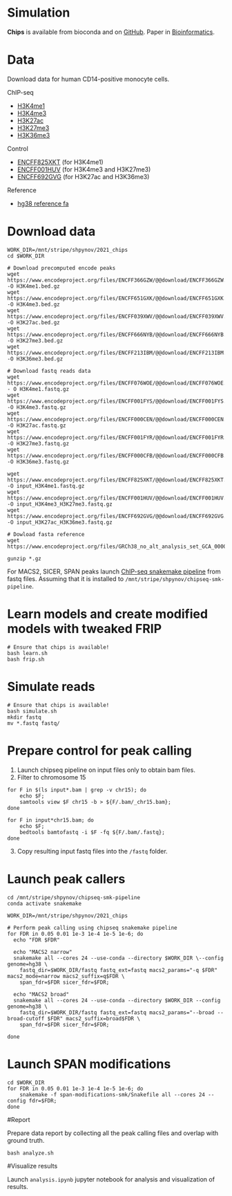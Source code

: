 Simulation
==========

**Chips** is available from bioconda and on [GitHub](https://github.com/gymreklab/chips).
Paper in [Bioinformatics](https://link.springer.com/article/10.1186/s12859-021-04097-5).

# Data
Download data for human CD14-positive monocyte cells.

ChIP-seq
* [H3K4me1](https://www.encodeproject.org/files/ENCFF076WOE/)
* [H3K4me3](https://www.encodeproject.org/files/ENCFF001FYS/)
* [H3K27ac](https://www.encodeproject.org/files/ENCFF000CEN/)
* [H3K27me3](https://www.encodeproject.org/files/ENCFF001FYR/)
* [H3K36me3](https://www.encodeproject.org/files/ENCFF000CFB/)

Control
* [ENCFF825XKT](https://www.encodeproject.org/files/ENCFF825XKT/) (for H3K4me1)
* [ENCFF001HUV](https://www.encodeproject.org/files/ENCFF001HUV/) (for H3K4me3 and H3K27me3)
* [ENCFF692GVG](https://www.encodeproject.org/files/ENCFF692GVG/) (for H3K27ac and H3K36me3)

Reference
* [hg38 reference fa](https://www.encodeproject.org/files/GRCh38_no_alt_analysis_set_GCA_000001405.15/)

# Download data
```
WORK_DIR=/mnt/stripe/shpynov/2021_chips
cd $WORK_DIR

# Download precomputed encode peaks
wget https://www.encodeproject.org/files/ENCFF366GZW/@@download/ENCFF366GZW.bed.gz -O H3K4me1.bed.gz
wget https://www.encodeproject.org/files/ENCFF651GXK/@@download/ENCFF651GXK.bed.gz -O H3K4me3.bed.gz  
wget https://www.encodeproject.org/files/ENCFF039XWV/@@download/ENCFF039XWV.bed.gz -O H3K27ac.bed.gz
wget https://www.encodeproject.org/files/ENCFF666NYB/@@download/ENCFF666NYB.bed.gz -O H3K27me3.bed.gz      
wget https://www.encodeproject.org/files/ENCFF213IBM/@@download/ENCFF213IBM.bed.gz -O H3K36me3.bed.gz

# Download fastq reads data 
wget https://www.encodeproject.org/files/ENCFF076WOE/@@download/ENCFF076WOE.fastq.gz - O H3K4me1.fastq.gz
wget https://www.encodeproject.org/files/ENCFF001FYS/@@download/ENCFF001FYS.fastq.gz -O H3K4me3.fastq.gz
wget https://www.encodeproject.org/files/ENCFF000CEN/@@download/ENCFF000CEN.fastq.gz -O H3K27ac.fastq.gz
wget https://www.encodeproject.org/files/ENCFF001FYR/@@download/ENCFF001FYR.fastq.gz -O H3K27me3.fastq.gz      
wget https://www.encodeproject.org/files/ENCFF000CFB/@@download/ENCFF000CFB.fastq.gz -O H3K36me3.fastq.gz
 
wget https://www.encodeproject.org/files/ENCFF825XKT/@@download/ENCFF825XKT.fastq.gz -O input_H3K4me1.fastq.gz
wget https://www.encodeproject.org/files/ENCFF001HUV/@@download/ENCFF001HUV.fastq.gz -O input_H3K4me3_H3K27me3.fastq.gz
wget https://www.encodeproject.org/files/ENCFF692GVG/@@download/ENCFF692GVG.fastq.gz -O input_H3K27ac_H3K36me3.fastq.gz

# Dowload fasta reference
wget https://www.encodeproject.org/files/GRCh38_no_alt_analysis_set_GCA_000001405.15/@@download/GRCh38_no_alt_analysis_set_GCA_000001405.15.fasta.gz 

gunzip *.gz
```

For MACS2, SICER, SPAN peaks launch [ChIP-seq snakemake pipeline](https://github.com/JetBrains-Research/chipseq-smk-pipeline) from fastq files.
Assuming that it is installed to `/mnt/stripe/shpynov/chipseq-smk-pipeline`.


# Learn models and create modified models with tweaked FRIP

```
# Ensure that chips is available!
bash learn.sh
bash frip.sh
```

# Simulate reads

```
# Ensure that chips is available!
bash simulate.sh
mkdir fastq
mv *.fastq fastq/
```

# Prepare control for peak calling 

1. Launch chipseq pipeline on input files only to obtain bam files. 
2. Filter to chromosome 15
```
for F in $(ls input*.bam | grep -v chr15); do 
    echo $F; 
    samtools view $F chr15 -b > ${F/.bam/_chr15.bam}; 
done
 
for F in input*chr15.bam; do 
    echo $F; 
    bedtools bamtofastq -i $F -fq ${F/.bam/.fastq}; 
done
```
3. Copy resulting input fastq files into the `/fastq` folder.

# Launch peak callers
```
cd /mnt/stripe/shpynov/chipseq-smk-pipeline
conda activate snakemake

WORK_DIR=/mnt/stripe/shpynov/2021_chips

# Perform peak calling using chipseq snakemake pipeline
for FDR in 0.05 0.01 1e-3 1e-4 1e-5 1e-6; do
  echo "FDR $FDR"
  
  echo "MACS2 narrow"
  snakemake all --cores 24 --use-conda --directory $WORK_DIR \--config genome=hg38 \
    fastq_dir=$WORK_DIR/fastq fastq_ext=fastq macs2_params="-q $FDR" macs2_mode=narrow macs2_suffix=q$FDR \
    span_fdr=$FDR sicer_fdr=$FDR;
  
  echo "MACS2 broad"
  snakemake all --cores 24 --use-conda --directory $WORK_DIR --config genome=hg38 \
    fastq_dir=$WORK_DIR/fastq fastq_ext=fastq macs2_params="--broad --broad-cutoff $FDR" macs2_suffix=broad$FDR \
    span_fdr=$FDR sicer_fdr=$FDR;
  
done
```


# Launch SPAN modifications

```
cd $WORK_DIR
for FDR in 0.05 0.01 1e-3 1e-4 1e-5 1e-6; do 
    snakemake -f span-modifications-smk/Snakefile all --cores 24 --config fdr=$FDR; 
done
```


#Report

Prepare data report by collecting all the peak calling files and overlap with ground truth. 
```
bash analyze.sh
```

#Visualize results

Launch `analysis.ipynb` jupyter notebook for analysis and visualization of results.
